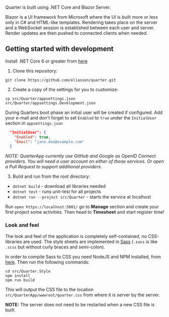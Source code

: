 Quarter is built using .NET Core and Blazor Server.

Blazor is a UI framework from Microsoft where the UI is built more or less only in C#
and HTML-like templates. Rendering takes place on the server and a WebSocket session
is established between each user and server. Render updates are then pushed to connected
clients when needed.

## Getting started with development

Install .NET Core 6 or greater from [here](https://dotnet.microsoft.com/download)

1. Clone this repository:

`git clone https://github.com/eliasson/quarter.git`

2. Create a copy of the settings for you to customize:

`cp src/Quarter/appsettings.json src/Quarter/appsettings.Development.json`

During Quarters boot phase an initial user will be created if configured. Add your e-mail
and don't forget to set `Enabled` to `true` under the `InitialUser` section in `appsettings.json`

````json
  "InitialUser": {
    "Enabled": true,
    "Email": "jane.doe@example.com"
  }
````
_NOTE: QuarterApp currently use GitHub and Google as OpenID Connect providers. You will need
a user account on either of those services. Or open a Pull Request to support additional providers._ 

3. Build and run from the root directory:

- `dotnet build` - download all libraries needed
- `dotnet test` - runs unit-test for all projects
- `dotnet run --project src/Quarter` - starts the service at localhost

Run `open https://localhost:5001/` go to **Manage** section and create your first project
some activities. Then head to **Timesheet** and start register time!


### Look and feel

The look and feel of the application is completely self-contained, no CSS-libraries are used.
The style sheets are implemented in [Sass](https://sass-lang.com/) (`.sass` is like `.scss`
but without curly braces and semi-colon).

In order to compile Sass to CSS you need NodeJS and NPM installed, from [here](https://nodejs.org/en/download/).
Then run the following commands:

```shell
cd src/Quarter.Style
npm install
npm run build
```

This will output the CSS file to the location `src/QuarterApp/wwwroot/quarter.css`
from where it is server by the server.

**NOTE:** The server does not need to be restarted when a new CSS file is built.
